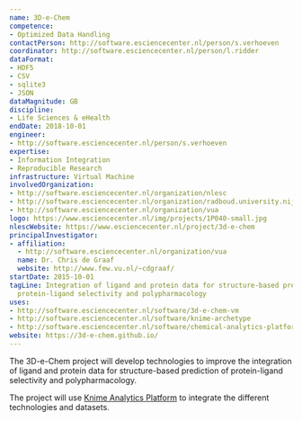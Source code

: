 ```yaml
---
name: 3D-e-Chem
competence:
- Optimized Data Handling
contactPerson: http://software.esciencecenter.nl/person/s.verhoeven
coordinator: http://software.esciencecenter.nl/person/l.ridder
dataFormat:
- HDF5
- CSV
- sqlite3
- JSON
dataMagnitude: GB
discipline:
- Life Sciences & eHealth
endDate: 2018-10-01
engineer:
- http://software.esciencecenter.nl/person/s.verhoeven
expertise:
- Information Integration
- Reproducible Research
infrastructure: Virtual Machine
involvedOrganization:
- http://software.esciencecenter.nl/organization/nlesc
- http://software.esciencecenter.nl/organization/radboud.university.nijmegen
- http://software.esciencecenter.nl/organization/vua
logo: https://www.esciencecenter.nl/img/projects/1P040-small.jpg
nlescWebsite: https://www.esciencecenter.nl/project/3d-e-chem
principalInvestigator:
- affiliation:
  - http://software.esciencecenter.nl/organization/vua
  name: Dr. Chris de Graaf
  website: http://www.few.vu.nl/~cdgraaf/
startDate: 2015-10-01
tagLine: Integration of ligand and protein data for structure-based prediction of
  protein-ligand selectivity and polypharmacology
uses:
- http://software.esciencecenter.nl/software/3d-e-chem-vm
- http://software.esciencecenter.nl/software/knime-archetype
- http://software.esciencecenter.nl/software/chemical-analytics-platform
website: https://3d-e-chem.github.io/
---
```

The 3D-e-Chem project will develop technologies to improve the integration of ligand and protein data for structure-based prediction of protein-ligand selectivity and polypharmacology.

The project will use [Knime Analytics Platform](http://www.knime.org) to integrate the different technologies and datasets.
